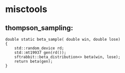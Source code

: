 # misctools
## thompson_sampling:

    double static beta_sample( double win, double lose)
    {
        std::random_device rd;
        std::mt19937 gen(rd());
        sftrabbit::beta_distribution<> beta(win, lose);
        return beta(gen);
    }
